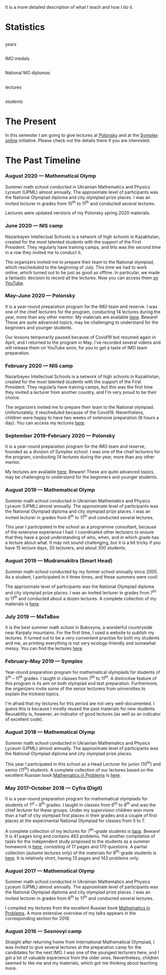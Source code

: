 <p class="mt-3">
    It is a more detailed description of what I teach and how I do it.
</p>

<h1>
    Statistics
</h1>

<div class="row text-center counter-container">
    <div class="col">
        <div class="counter">
            <i class="fa fa-clock fa-2x"></i>
            <h2 class="timer count-title count-number" data-to="4" data-speed="1500"></h2>
            <p class="count-text">years</p>
        </div>
    </div>
    <div class="col">
        <div class="counter">
            <i class="fa fa-medal fa-2x"></i>
            <h2 class="timer count-title count-number" data-to="7" data-speed="1500"></h2>
            <p class="count-text">IMO&nbsp;medals</p>
        </div>
    </div>
    <div class="col">
        <div class="counter">
            <i class="fa fa-award fa-2x"></i>
            <h2 class="timer count-title count-number" data-to="40" data-speed="1500"></h2>
            <p class="count-text ">National&nbsp;MO diplomas</p>
        </div>
    </div>
    <div class="col">
        <div class="counter">
            <i class="fa fa-chalkboard fa-2x"></i>
            <h2 class="timer count-title count-number" data-to="200" data-speed="1500"></h2>
            <p class="count-text">lectures</p>
        </div>
    </div>
    <div class="col">
        <div class="counter">
            <i class="fa fa-user-graduate fa-2x"></i>
            <h2 class="timer count-title count-number" data-to="500" data-speed="1500"></h2>
            <p class="count-text">students</p>
        </div>
    </div>
</div>

<h1>
    The Present
</h1>

<p>
    In this semester I am going to give lectures at <a href="/teaching/polonsky.html">Polonsky</a> and at the <a href="/teaching/symplex-online.html">Symplex online</a> initiative.  Please check out the details there if you are interested.
</p>

<h1>
    The Past Timeline
</h1>

<div class="timeline">
    <div class="tlcontainer tlleft">
        <div class="tlcontent">
            <h3>
                August 2020 &mdash; Mathematical Olymp
            </h3>
            <p>
                Summer math school conducted in Ukrainian Mathematics and Physics Lyceum (UPML) almost annually.  The approximate level of participants was the National Olympiad diploma and city olympiad prize places.  I was an invited lecturer in grades from 10<sup>th</sup> to 11<sup>th</sup> and conducted several lectures.
            </p>
            <p>
                Lectures were updated versions of my Polonsky spring 2020 materials.
            </p>
        </div>
    </div>
    <div class="tlcontainer tlright">
        <div class="tlcontent">
            <h3>
                June 2020 &mdash; NIS camp
            </h3>
            <p>
                Nazarbayev Intellectual Schools is a network of high schools in Kazakhstan, created for the most talented students with the support of the First President.  They regularly have training camps, and this was the second time in a row they invited me to conduct it.
            </p>
            <p>
                The organizers invited me to prepare their team to the National olympiad, which rescheduled to the beginning of July.  This time we had to work online, which turned out to be just as good as offline.  In particular, we made a fantastic decision to record all the lectures.  Now you can access them <a href="https://www.youtube.com/playlist?list=PL5XMnwBFMSgfhYAR069_s8iKkQYO59BzX">on YouTube</a>.
            </p>
        </div>
    </div>
    <div class="tlcontainer tlleft">
        <div class="tlcontent">
            <h3>
                May&ndash;June 2020 &mdash; Polonsky
            </h3>
            <p>
                It is a year-round preparation program for the IMO team and reserve.  I was one of the chief lecturers for the program, conducting 14 lectures during the year, more than any other mentor.  My materials are available <a href="https://sky-nik.github.io/teaching/sources/polonskyi/">here</a>.  Beware!  These are quite advanced topics, may be challenging to understand for the beginners and younger students.
            </p>
            <p>
                Our lessons temporarily paused because of Covid19 but resumed again in April, and I returned to the program in May.  I've recorded several videos and will release them on YouTube soon, for you to get a taste of IMO team preparation. 
            </p>
        </div>
    </div>
    <div class="tlcontainer tlright">
        <div class="tlcontent">
            <h3>
                February 2020 &mdash; NIS camp
            </h3>
        <p>
            Nazarbayev Intellectual Schools is a network of high schools in Kazakhstan, created for the most talented students with the support of the First President.   They regularly have training camps, but this was the first time they invited a lecturer from another country, and I'm very proud to be their choice.  
        </p>
        <p>
            The organizers invited me to prepare their team to the National olympiad.  Unfortunately, it rescheduled because of the Covid19.  Nevertheless, children were happy to have two weeks of extensive preparation (8 hours a day).  You can access my lectures <a href="https://sky-nik.github.io/teaching/sources/Kazakhstan/">here</a>.
        </p>
        </div>
    </div>
    <div class="tlcontainer tlleft">
        <div class="tlcontent">
            <h3>
                September 2019&ndash;February 2020 &mdash; Polonsky
            </h3>
            <p>
                It is a year-round preparation program for the IMO team and reserve, founded as a division of Symplex school.  I was one of the chief lecturers for the program, conducting 14 lectures during the year, more than any other mentor.
            </p>
            <p>
                My lectures are available <a href="https://sky-nik.github.io/teaching/sources/polonskyi/">here</a>.  Beware!  These are quite advanced topics, may be challenging to understand for the beginners and younger students.
            </p>
        </div>
    </div>
    <div class="tlcontainer tlright">
        <div class="tlcontent">
            <h3>
                August 2019 &mdash; Mathematical Olymp
            </h3>
            <p>
                Summer math school conducted in Ukrainian Mathematics and Physics Lyceum (UPML) almost annually.  The approximate level of participants was the National Olympiad diploma and city olympiad prize places.  I was an invited lecturer in grades from 8<sup>th</sup> to 11<sup>th</sup> and conducted several lectures.
            </p>
            <p>
                This year I participated in the school as a programme consultant, because of the extensive experience I had.  I coordinated other lecturers to ensure that they have a good understanding of who, when, and in which grade has a lecture about what.  It may not sound challenging, but it is a bit tricky if you have 15 lecture days, 30 lecturers, and about 300 students.
            </p>
        </div>
    </div>
    <div class="tlcontainer tlleft">
        <div class="tlcontent">
            <h3>
                August 2019 &mdash; Mudramakitra (Smart Head)
            </h3>
            <p>
                Summer math school conducted by my former school annually since 2005.  As a student, I participated in it three times, and these summers were cool!
            </p>
            <p>
                The approximate level of participants was the National Olympiad diploma and city olympiad prize places.  I was an invited lecturer in grades from 7<sup>th</sup> to 11<sup>th</sup> and conducted about a dozen lectures.  A complete collection of my materials is <a href="./assets/mudramakitra.pdf">here</a>.
            </p>
        </div>
    </div>
    <div class="tlcontainer tlright">
        <div class="tlcontent">
            <h3>
                July 2019 &mdash; MaTaBoo
            </h3>
            <p>
                It is the best summer math school in Bukovyna, a wonderful countryside near Karpaty mountains.  For the first time, I used a website to publish my lectures.  It turned out to be a very convenient practise for both my students and me, as printing everything is not very ecology-friendly and somewhat messy.  You can find the lectures <a href="https://sky-nik.github.io/teaching/sources/mataboo/">here</a>.  
            </p>
        </div>
    </div>
    <div class="tlcontainer tlleft">
        <div class="tlcontent">
            <h3>
                February&ndash;May 2019 &mdash; Symplex
            </h3>
            <p>
                Year-round preparation program for mathematical olympiads for students of 5<sup>th</sup> &ndash; 11<sup>th</sup> grades.  I taught in classes from 7<sup>th</sup> to 11<sup>th</sup>.  A distinctive feature of this program is its aim on both olympiad and test preparation.  Furthermore, the organizers invite some of the senior lecturers from universities to explain the trickiest topics.
            </p>
            <p>
                I'm afraid that my lectures for this period are not very well-documented.  I guess this is because I mostly reused the past materials for new students.  Reusability is, however, an indicator of good lectures (as well as an indicator of excellent code).
            </p>
        </div>
    </div>
    <div class="tlcontainer tlright">
        <div class="tlcontent">
            <h3>
                August 2018 &mdash; Mathematical Olymp
            </h3>
            <p>
                Summer math school conducted in Ukrainian Mathematics and Physics Lyceum (UPML) almost annually.  The approximate level of participants was the National Olympiad diploma and city olympiad prize places.
            </p>
            <p>
                This year I participated in this school as a Head Lecturer for junior (10<sup>th</sup>) and senior (11<sup>th</sup>) students.  A complete collection of our lectures based on the excellent Russian book <a href="https://www.mccme.ru/free-books/olymp/matprob.pdf">Mathematics in Problems</a> is <a href="./assets/umpl-sms.pdf">here</a>.
            </p>
        </div>
    </div>
    <div class="tlcontainer tlleft">
        <div class="tlcontent">
            <h3>
                May 2017&ndash;October 2018 &mdash; Cyfra (Digit)
            </h3>
            <p>
               It is a year-round preparation program for mathematical olympiads for students of 1<sup>st</sup> &ndash; 8<sup>th</sup> grades.  I taught in classes from 6<sup>th</sup> to 8<sup>th</sup> and was the chief lecturer for these groups.  Under my supervision children won more than a half of city olympiad first places in their grades and a couple of first places at the experimental National Olympiad for classes from 5 to 7.
            </p>
            <p>
                A complete collection of my lectures for 7<sup>th</sup>-grade students is <a href="./assets/digit-7.pdf">here</a>.  Beware!  It is 41 pages long and contains 463 problems.  Yet another compilation of tasks for the independent study proposed to the students as a summer homework is <a href="./assets/digit-summer.pdf">here</a>, consisting of 17 pages and 170 questions.  A partial collection (autumn lectures only) of the materials for 8<sup>th</sup>-grade students is <a href="./assets/digit-8.pdf">here</a>.  It is relatively short, having 13 pages and 143 problems only. 
            </p>
        </div>
    </div>
    <div class="tlcontainer tlright">
        <div class="tlcontent">
            <h3>
                August 2017 &mdash; Mathematical Olymp
            </h3>
            <p>
                Summer math school conducted in Ukrainian Mathematics and Physics Lyceum (UPML) almost annually.  The approximate level of participants was the National Olympiad diploma and city olympiad prize places.  I was an invited lecturer in grades from 8<sup>th</sup> to 11<sup>th</sup> and conducted several lectures.
            </p>
            <p>
                I compiled my lectures from the excellent Russian book <a href="https://www.mccme.ru/free-books/olymp/matprob.pdf">Mathematics in Problems</a>.  A more extensive overview of my talks appears in the corresponding section for 2018.
            </p>
        </div>
    </div>
    <div class="tlcontainer tlleft">
        <div class="tlcontent">
            <h3>
                August 2016 &mdash; Sosnovyi camp
            </h3>
            <p>
                Straight after returning home from International Mathematical Olympiad, I was invited to give several lectures at the preparation camp for the candidates for the next IMO.  I was one of the youngest lecturers here, and I got a lot of valuable experience from the older ones.  Nevertheless, children seemed to like me and my materials, which got me thinking about teaching more.
            </p>
        </div>
    </div>
</div>

<script>
    document.title = "The math I teach";
</script>
